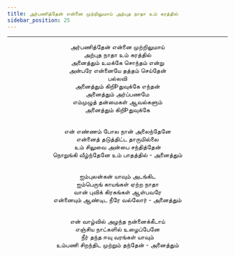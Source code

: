 ```yaml
---
title: அர்பணித்தேன் என்னை முற்றிலுமாய் அற்புத நாதா உம் கரத்தில்
sidebar_position: 25
---
```


---
<center>
அர்பணித்தேன் என்னை முற்றிலுமாய்<br/>
அற்புத நாதா உம் கரத்தில்<br/>
அனைத்தும் உமக்கே சொந்தம் என்று<br/>
அன்பரே என்னையே தத்தம் செய்தேன்<br/>
பல்லவி<br/>
அனைத்தும் கிறிÞதுவுக்கே எந்தன்<br/>
அனைத்தும் அர்ப்பணமே<br/>
எம்முழுத் தன்மைகள் ஆவல்களும்<br/>
அனைத்தும் கிறிÞதுவுக்கே<br/><br/>

என் எண்ணம் போல நான் அலைந்தேனே<br/>
என்னைத் தடுத்திட்ட தாருமில்லை<br/>
உம் சிலுவை அன்பை சந்தித்தேன்<br/>
நொறுங்கி வீழ்ந்தேனே உம் பாதத்தில்        - அனைத்தும்<br/><br/>

ஐம்புலன்கன் யாவும் அடங்கிட<br/>
ஐம்பெருங் காயங்கள் ஏற்ற நாதா<br/>
வான் புவிக் கிரகங்கள் ஆள்பவரே<br/>
என்னையும் ஆண்டிட நீரே வல்லோர்            - அனைத்தும்<br/><br/>

என் வாழ்வில் அழந்த நன்னைக்கீடாய்<br/>
எஞ்சிய நாட்களில் உழைப்பேனே<br/>
நீர் தந்த ஈவு வரங்கள் யாவும்<br/>
உம்பணி சிறந்திட முற்றும் தந்தேன்            - அனைத்தும்
</center>